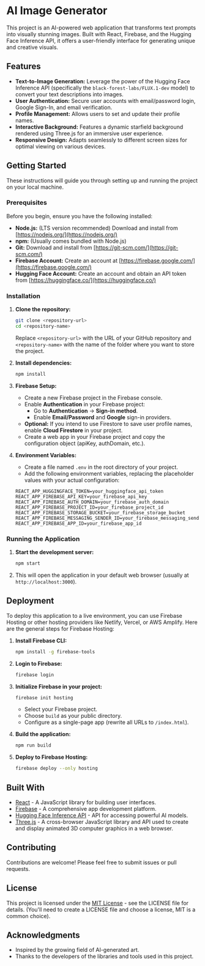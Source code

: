 # AI Image Generator

This project is an AI-powered web application that transforms text prompts into visually stunning images. Built with React, Firebase, and the Hugging Face Inference API, it offers a user-friendly interface for generating unique and creative visuals.

## Features

*   **Text-to-Image Generation:** Leverage the power of the Hugging Face Inference API (specifically the `black-forest-labs/FLUX.1-dev` model) to convert your text descriptions into images.
*   **User Authentication:** Secure user accounts with email/password login, Google Sign-In, and email verification.
*   **Profile Management:** Allows users to set and update their profile names.
*   **Interactive Background:** Features a dynamic starfield background rendered using Three.js for an immersive user experience.
*   **Responsive Design:**  Adapts seamlessly to different screen sizes for optimal viewing on various devices.

## Getting Started

These instructions will guide you through setting up and running the project on your local machine.

### Prerequisites

Before you begin, ensure you have the following installed:

*   **Node.js:**  (LTS version recommended) Download and install from [https://nodejs.org/](https://nodejs.org/)
*   **npm:** (Usually comes bundled with Node.js)
*   **Git:** Download and install from [https://git-scm.com/](https://git-scm.com/)
*   **Firebase Account:** Create an account at [https://firebase.google.com/](https://firebase.google.com/)
*   **Hugging Face Account:** Create an account and obtain an API token from [https://huggingface.co/](https://huggingface.co/)

### Installation

1.  **Clone the repository:**

    ```bash
    git clone <repository-url>
    cd <repository-name>
    ```

    Replace `<repository-url>` with the URL of your GitHub repository and `<repository-name>` with the name of the folder where you want to store the project.

2.  **Install dependencies:**

    ```bash
    npm install
    ```

3.  **Firebase Setup:**
    *   Create a new Firebase project in the Firebase console.
    *   Enable **Authentication** in your Firebase project:
        *   Go to **Authentication** -> **Sign-in method**.
        *   Enable **Email/Password** and **Google** sign-in providers.
    *   **Optional:** If you intend to use Firestore to save user profile names, enable **Cloud Firestore** in your project.
    *   Create a web app in your Firebase project and copy the configuration object (apiKey, authDomain, etc.).

4.  **Environment Variables:**
    *   Create a file named `.env` in the root directory of your project.
    *   Add the following environment variables, replacing the placeholder values with your actual configuration:

    ```
    REACT_APP_HUGGINGFACE_TOKEN=your_huggingface_api_token
    REACT_APP_FIREBASE_API_KEY=your_firebase_api_key
    REACT_APP_FIREBASE_AUTH_DOMAIN=your_firebase_auth_domain
    REACT_APP_FIREBASE_PROJECT_ID=your_firebase_project_id
    REACT_APP_FIREBASE_STORAGE_BUCKET=your_firebase_storage_bucket
    REACT_APP_FIREBASE_MESSAGING_SENDER_ID=your_firebase_messaging_sender_id
    REACT_APP_FIREBASE_APP_ID=your_firebase_app_id
    ```

### Running the Application

1.  **Start the development server:**

    ```bash
    npm start
    ```

2.  This will open the application in your default web browser (usually at `http://localhost:3000`).

## Deployment

To deploy this application to a live environment, you can use Firebase Hosting or other hosting providers like Netlify, Vercel, or AWS Amplify. Here are the general steps for Firebase Hosting:

1.  **Install Firebase CLI:**

    ```bash
    npm install -g firebase-tools
    ```

2.  **Login to Firebase:**

    ```bash
    firebase login
    ```

3.  **Initialize Firebase in your project:**

    ```bash
    firebase init hosting
    ```

    *   Select your Firebase project.
    *   Choose `build` as your public directory.
    *   Configure as a single-page app (rewrite all URLs to `/index.html`).

4.  **Build the application:**

    ```bash
    npm run build
    ```

5.  **Deploy to Firebase Hosting:**

    ```bash
    firebase deploy --only hosting
    ```

## Built With

*   [React](https://reactjs.org/) - A JavaScript library for building user interfaces.
*   [Firebase](https://firebase.google.com/) - A comprehensive app development platform.
*   [Hugging Face Inference API](https://huggingface.co/inference-api) - API for accessing powerful AI models.
*   [Three.js](https://threejs.org/) - A cross-browser JavaScript library and API used to create and display animated 3D computer graphics in a web browser.

## Contributing

Contributions are welcome! Please feel free to submit issues or pull requests.

## License

This project is licensed under the [MIT License](LICENSE) - see the LICENSE file for details. (You'll need to create a LICENSE file and choose a license, MIT is a common choice).

## Acknowledgments

*   Inspired by the growing field of AI-generated art.
*   Thanks to the developers of the libraries and tools used in this project.
